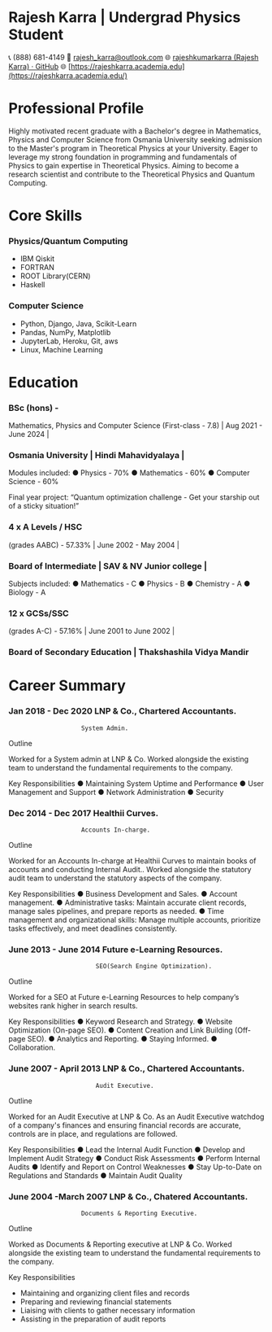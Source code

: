 # Rajesh Karra | Undergrad Physics Student
📞 (888) 681-4149 
📧 [rajesh_karra@outlook.com](rajesh_karra@outlook.com)
🌐 [rajeshkumarkarra (Rajesh Karra) · GitHub](https://github.com/rajeshkumarkarra)
🌐 [https://rajeshkarra.academia.edu](https://rajeshkarra.academia.edu/)


# Professional Profile

Highly motivated recent graduate with a Bachelor's degree in Mathematics, Physics and Computer Science from Osmania University seeking admission to the Master's program in Theoretical Physics at your University. Eager to leverage my strong foundation in programming and fundamentals of Physics  to gain expertise in Theoretical Physics. Aiming to become a research scientist and contribute to the Theoretical Physics and Quantum Computing.

# Core Skills

### Physics/Quantum Computing					
* IBM Qiskit							
* FORTRAN							 
* ROOT Library(CERN)						 
* Haskell
### Computer Science
* Python, Django, Java, Scikit-Learn
* Pandas, NumPy, Matplotlib
* JupyterLab, Heroku, Git, aws
* Linux, Machine Learning 								



# Education

### BSc (hons) - 
Mathematics, Physics and Computer Science (First-class - 7.8) 
| Aug 2021 - June 2024 |
### Osmania University | Hindi Mahavidyalaya |
Modules included:
● Physics - 70%
● Mathematics - 60%
● Computer Science - 60%

Final year project: “Quantum optimization challenge - Get your starship out of a sticky situation!”

### 4 x A Levels / HSC  
(grades AABC) - 57.33% 
| June 2002 - May 2004 |
### Board of Intermediate | SAV & NV Junior college | 
Subjects included:
● Mathematics - C
● Physics - B
● Chemistry - A
● Biology - A

### 12 x GCSs/SSC 
(grades A-C) - 57.16% 
| June 2001 to June 2002 |
### Board of Secondary Education | Thakshashila Vidya Mandir

# Career Summary


### Jan 2018 - Dec 2020				LNP & Co., Chartered Accountants.
						System Admin.

Outline

Worked for a System admin at LNP & Co. Worked alongside the existing team to understand the fundamental requirements to the company.

Key Responsibilities
● Maintaining System Uptime and Performance
● User Management and Support
● Network Administration
● Security

### Dec 2014 - Dec 2017				Healthii Curves.
						Accounts In-charge.

Outline

Worked for an Accounts In-charge at Healthii Curves to maintain books of accounts and conducting Internal Audit.. Worked alongside the statutory audit team to understand the statutory aspects of  the company.

Key Responsibilities
● Business Development and Sales.
● Account management.
● Administrative tasks: Maintain accurate client records, manage sales pipelines, and prepare reports as needed.
● Time management and organizational skills: Manage multiple accounts, prioritize tasks effectively, and meet deadlines consistently.


### June  2013 - June 2014				Future e-Learning Resources.
							SEO(Search Engine Optimization).

Outline

Worked for a SEO at Future e-Learning Resources to help company’s websites rank higher in search results.  

Key Responsibilities
● Keyword Research and Strategy.
● Website Optimization (On-page SEO).
● Content Creation and Link Building (Off-page SEO).
● Analytics and Reporting.
● Staying Informed.
● Collaboration.



### June 2007 - April 2013				LNP & Co., Chartered Accountants.
							Audit Executive.

Outline

Worked for an Audit Executive at LNP & Co. As an Audit Executive watchdog of a company's finances and ensuring financial records are accurate, controls are in place, and regulations are followed.  


Key Responsibilities
● Lead the Internal Audit Function
● Develop and Implement Audit Strategy
● Conduct Risk Assessments
● Perform Internal Audits
● Identify and Report on Control Weaknesses
● Stay Up-to-Date on Regulations and Standards
● Maintain Audit Quality


### June 2004 -March 2007			LNP & Co., Chatered Accountants.
						Documents & Reporting Executive.

Outline

Worked as Documents & Reporting executive at LNP & Co. Worked alongside the existing team to understand the fundamental requirements to the company.

Key Responsibilities
* Maintaining and organizing client files and records 
* Preparing and reviewing financial statements 
* Liaising with clients to gather necessary information 
* Assisting in the preparation of audit reports


